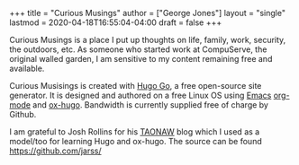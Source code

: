 +++
title = "Curious Musings"
author = ["George Jones"]
layout = "single"
lastmod = 2020-04-18T16:55:04-04:00
draft = false
+++

Curious Musings is a place I put up thoughts on life, family, work,
security, the outdoors, etc.   As someone who started work at
CompuServe, the original walled garden, I am sensitive to my content
remaining free and available.

Curious Musisings is created with [Hugo Go](https://gohugo.io/), a free open-source site
generator. It is designed and authored on a free Linux OS using [Emacs](https://www.gnu.org/software/emacs/)
[org-mode](https://orgmode.org/) and [ox-hugo](https://ox-hugo.scripter.co/).  Bandwidth is currently supplied free of charge
by Github.

I am grateful to Josh Rollins for his [TAONAW](https://joshrollinswrites.com/) blog which I used as a
model/too for learning Hugo and ox-hugo.  The source can be found
<https://github.com/jarss/>
